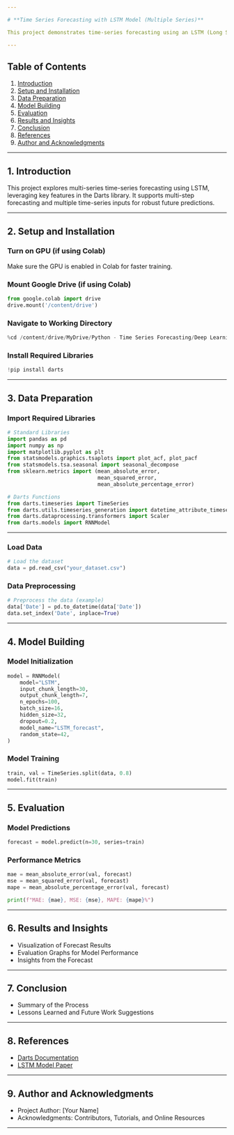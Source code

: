```yaml
---

# **Time Series Forecasting with LSTM Model (Multiple Series)**

This project demonstrates time-series forecasting using an LSTM (Long Short-Term Memory) model implemented with the Darts library for multiple time-series datasets.

---
```


## **Table of Contents**
1. [Introduction](#introduction)
2. [Setup and Installation](#setup-and-installation)
3. [Data Preparation](#data-preparation)
4. [Model Building](#model-building)
5. [Evaluation](#evaluation)
6. [Results and Insights](#results-and-insights)
7. [Conclusion](#conclusion)
8. [References](#references)
9. [Author and Acknowledgments](#author-and-acknowledgments)

---

## **1. Introduction**
This project explores multi-series time-series forecasting using LSTM, leveraging key features in the Darts library. It supports multi-step forecasting and multiple time-series inputs for robust future predictions.

---

## **2. Setup and Installation**

### **Turn on GPU (if using Colab)**
Make sure the GPU is enabled in Colab for faster training.

### **Mount Google Drive (if using Colab)**
```python
from google.colab import drive
drive.mount('/content/drive')
```

### **Navigate to Working Directory**
```python
%cd /content/drive/MyDrive/Python - Time Series Forecasting/Deep Learning for Time Series Forecasting/LSTM
```

### **Install Required Libraries**
```python
!pip install darts
```

---

## **3. Data Preparation**

### **Import Required Libraries**
```python
# Standard Libraries
import pandas as pd
import numpy as np
import matplotlib.pyplot as plt
from statsmodels.graphics.tsaplots import plot_acf, plot_pacf
from statsmodels.tsa.seasonal import seasonal_decompose
from sklearn.metrics import (mean_absolute_error, 
                             mean_squared_error, 
                             mean_absolute_percentage_error)

# Darts Functions
from darts.timeseries import TimeSeries
from darts.utils.timeseries_generation import datetime_attribute_timeseries
from darts.dataprocessing.transformers import Scaler
from darts.models import RNNModel
```

---

### **Load Data**
```python
# Load the dataset
data = pd.read_csv("your_dataset.csv")
```

### **Data Preprocessing**
```python
# Preprocess the data (example)
data['Date'] = pd.to_datetime(data['Date'])
data.set_index('Date', inplace=True)
```

---

## **4. Model Building**

### **Model Initialization**
```python
model = RNNModel(
    model="LSTM",
    input_chunk_length=30,
    output_chunk_length=7,
    n_epochs=100,
    batch_size=16,
    hidden_size=32,
    dropout=0.2,
    model_name="LSTM_forecast",
    random_state=42,
)
```

### **Model Training**
```python
train, val = TimeSeries.split(data, 0.8)
model.fit(train)
```

---

## **5. Evaluation**

### **Model Predictions**
```python
forecast = model.predict(n=30, series=train)
```

### **Performance Metrics**
```python
mae = mean_absolute_error(val, forecast)
mse = mean_squared_error(val, forecast)
mape = mean_absolute_percentage_error(val, forecast)

print(f"MAE: {mae}, MSE: {mse}, MAPE: {mape}%")
```

---

## **6. Results and Insights**
- Visualization of Forecast Results
- Evaluation Graphs for Model Performance
- Insights from the Forecast

---

## **7. Conclusion**
- Summary of the Process
- Lessons Learned and Future Work Suggestions

---

## **8. References**
- [Darts Documentation](https://github.com/unit8co/darts)
- [LSTM Model Paper](https://arxiv.org/abs/1409.2329)

---

## **9. Author and Acknowledgments**
- Project Author: [Your Name]
- Acknowledgments: Contributors, Tutorials, and Online Resources

---

